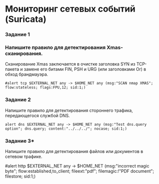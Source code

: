 # Мониторинг сетевых событий (Suricata)

### Задание 1
### Напишите правило для детектирования Xmas-сканирования.

Сканирование Xmas заключается в очистке заголовка SYN из TCP-пакета и замене его битами FIN, PSH и URG (или заголовками Or) в обход брандмауэра.
```
#alert tcp $EXTERNAL_NET any -> $HOME_NET any (msg:"SCAN nmap XMAS"; flow:stateless; flags:FPU,12; sid:1;)
```

### Задание 2

Напишите правило для детектирования стороннего трафика, передающегося службой DNS.
```
alert dns $EXTERNAL_NET any -> $HOME_NET any (msg:"Test dns.query option"; dns.query; content:"../../../"; nocase; sid:1;)
```

### Задание 3*

Напишите правило для детектирования файлов или документов в сетевом трафике.

#alert http $EXTERNAL_NET any -> $HOME_NET (msg:"incorrect magic byte"; flow:established,to_client; fileext:"pdf"; filemagic:!"PDF document"; filestore; sid:1;)
